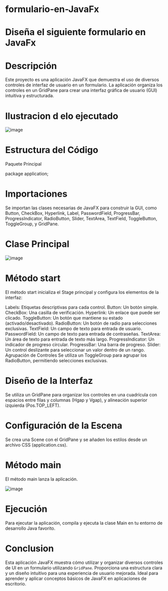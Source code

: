 # formulario-en-JavaFx

# Diseña el siguiente formulario en JavaFx

# Descripción
Este proyecto es una aplicación JavaFX que demuestra el uso de diversos controles de interfaz de usuario en un formulario. La aplicación organiza los controles en un GridPane para crear una interfaz gráfica de usuario (GUI) intuitiva y estructurada.
 # Ilustracion d elo ejecutado 

![image](https://github.com/Ivanmurillojr30/formulario-en-JavaFx/assets/168851753/0d7c1b3b-08d9-4c7f-8507-a233d3825e6e)

# Estructura del Código

Paquete Principal

package application;

# Importaciones
Se importan las clases necesarias de JavaFX para construir la GUI, como Button, CheckBox, Hyperlink, Label, PasswordField, ProgressBar, ProgressIndicator, RadioButton, Slider, TextArea, TextField, ToggleButton, ToggleGroup, y GridPane.

# Clase Principal
![image](https://github.com/Ivanmurillojr30/formulario-en-JavaFx/assets/168851753/fc86d47c-f586-4e3a-bd73-b133fdc792cb)

# Método start
El método start inicializa el Stage principal y configura los elementos de la interfaz:

Labels: Etiquetas descriptivas para cada control.
Button: Un botón simple.
CheckBox: Una casilla de verificación.
Hyperlink: Un enlace que puede ser clicado.
ToggleButton: Un botón que mantiene su estado (activado/desactivado).
RadioButton: Un botón de radio para selecciones exclusivas.
TextField: Un campo de texto para entrada de usuario.
PasswordField: Un campo de texto para entrada de contraseñas.
TextArea: Un área de texto para entrada de texto más largo.
ProgressIndicator: Un indicador de progreso circular.
ProgressBar: Una barra de progreso.
Slider: Un control deslizante para seleccionar un valor dentro de un rango.
Agrupación de Controles
Se utiliza un ToggleGroup para agrupar los RadioButton, permitiendo selecciones exclusivas.

# Diseño de la Interfaz
Se utiliza un GridPane para organizar los controles en una cuadrícula con espacios entre filas y columnas (Hgap y Vgap), y alineación superior izquierda (Pos.TOP_LEFT).

# Configuración de la Escena
Se crea una Scene con el GridPane y se añaden los estilos desde un archivo CSS (application.css).

# Método main
El método main lanza la aplicación.

![image](https://github.com/Ivanmurillojr30/formulario-en-JavaFx/assets/168851753/abde260f-ab6d-47d6-ba5d-d27a15d0e5b6)

# Ejecución
Para ejecutar la aplicación, compila y ejecuta la clase Main en tu entorno de desarrollo Java favorito.

# Conclusion
Esta aplicación JavaFX muestra cómo utilizar y organizar diversos controles de UI en un formulario utilizando `GridPane`. Proporciona una estructura clara y un diseño intuitivo para una experiencia de usuario mejorada. Ideal para aprender y aplicar conceptos básicos de JavaFX en aplicaciones de escritorio.

